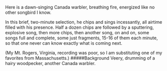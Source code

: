 Here is a dawn-singing Canada warbler, breathing fire, energized like no other songbird I know. 

In this brief, two-minute selection, he chips and sings incessantly, all airtime filled with his presence. Half a dozen chips are followed by a sputtering, explosive song, then more chips, then another song, on and on, some songs full and complete, some just fragments, 15-16 of them each minute, so that one never can know exactly what is coming next.

(My Mt. Rogers, Virginia, recording was poor, so I am substituting one of my favorites from Massachusetts.)
#####Background
Veery, drumming of a hairy woodpecker, another Canada warbler.
